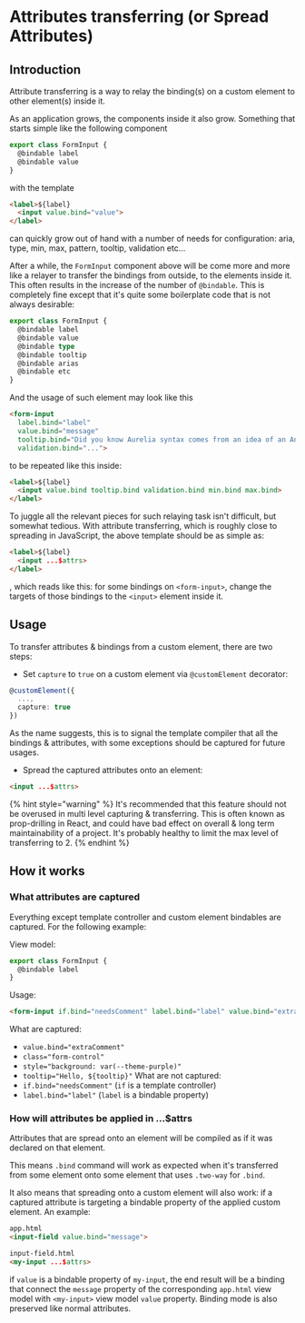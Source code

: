 # Attributes transferring (or Spread Attributes)

## Introduction

Attribute transferring is a way to relay the binding(s) on a custom element to other element(s) inside it.

As an application grows, the components inside it also grow. Something that starts simple like the following component

```typescript
export class FormInput {
  @bindable label
  @bindable value
}
```

with the template

```html
<label>${label}
  <input value.bind="value">
</label>
```
can quickly grow out of hand with a number of needs for configuration: aria, type, min, max, pattern, tooltip, validation etc...

After a while, the `FormInput` component above will be come more and more like a relayer to transfer the bindings from outside, to the elements inside it. This often results in the increase of the number of `@bindable`. This is completely fine except that it's quite some boilerplate code that is not always desirable:

```typescript
export class FormInput {
  @bindable label
  @bindable value
  @bindable type
  @bindable tooltip
  @bindable arias
  @bindable etc
}
```

And the usage of such element may look like this

```html
<form-input
  label.bind="label"
  value.bind="message"
  tooltip.bind="Did you know Aurelia syntax comes from an idea of an Angular community member? We greatly appreciate Angular and its community for this."
  validation.bind="...">
```

to be repeated like this inside:

```html
<label>${label}
  <input value.bind tooltip.bind validation.bind min.bind max.bind>
</label>
```

To juggle all the relevant pieces for such relaying task isn't difficult, but somewhat tedious. With attribute transferring, which is roughly close to spreading in JavaScript, the above template should be as simple as:

```html
<label>${label}
  <input ...$attrs>
</label>
```

, which reads like this: for some bindings on `<form-input>`, change the targets of those bindings to the `<input>` element inside it.

## Usage

To transfer attributes & bindings from a custom element, there are two steps:

- Set `capture` to `true` on a custom element via `@customElement` decorator:

```typescript
@customElement({
  ...,
  capture: true
})
```

As the name suggests, this is to signal the template compiler that all the bindings & attributes, with some exceptions should be captured for future usages.

- Spread the captured attributes onto an element:

```html
<input ...$attrs>
```

{% hint style="warning" %}
It's recommended that this feature should not be overused in multi level capturing & transferring. This is often known as prop-drilling in React, and could have bad effect on overall & long term maintainability of a project. It's probably healthy to limit the max level of transferring to 2.
{% endhint %}


## How it works

### What attributes are captured

Everything except template controller and custom element bindables are captured. For the following example:

View model:
```typescript
export class FormInput {
  @bindable label
}
```

Usage:
```html
<form-input if.bind="needsComment" label.bind="label" value.bind="extraComment" class="form-control" style="background: var(--theme-purple)" tooltip="Hello, ${tooltip}">
```

What are captured:
  - `value.bind="extraComment"`
  - `class="form-control"`
  - `style="background: var(--theme-purple)"`
  - `tooltip="Hello, ${tooltip}"`
What are not captured:
  - `if.bind="needsComment"` (`if` is a template controller)
  - `label.bind="label"` (`label` is a bindable property)

### How will attributes be applied in ...$attrs

Attributes that are spread onto an element will be compiled as if it was declared on that element.

This means `.bind` command will work as expected when it's transferred from some element onto some element that uses `.two-way` for `.bind`.

It also means that spreading onto a custom element will also work: if a captured attribute is targeting a bindable property of the applied custom element. An example:

```html
app.html
<input-field value.bind="message">

input-field.html
<my-input ...$attrs>
```

if `value` is a bindable property of `my-input`, the end result will be a binding that connect the `message` property of the corresponding `app.html` view model with `<my-input>` view model `value` property. Binding mode is also preserved like normal attributes.
